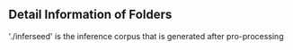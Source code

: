 ## Detail Information of Folders
'./inferseed' is the inference corpus that is generated after pro-processing